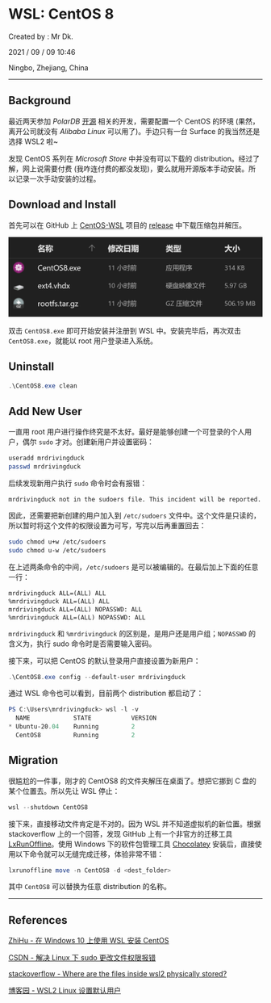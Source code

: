 # WSL: CentOS 8

Created by : Mr Dk.

2021 / 09 / 09 10:46

Ningbo, Zhejiang, China

---

## Background

最近两天参加 *PolarDB* [开源](https://github.com/alibaba/PolarDB-for-PostgreSQL) 相关的开发，需要配置一个 CentOS 的环境 (果然，离开公司就没有 *Alibaba Linux* 可以用了)。手边只有一台 Surface 的我当然还是选择 WSL2 啦~

发现 CentOS 系列在 *Microsoft Store* 中并没有可以下载的 distribution。经过了解，网上说需要付费 (我咋连付费的都没发现)，要么就用开源版本手动安装。所以记录一次手动安装的过程。

## Download and Install

首先可以在 GitHub 上 [CentOS-WSL](https://github.com/mishamosher/CentOS-WSL) 项目的 [release](https://github.com/mishamosher/CentOS-WSL/releases) 中下载压缩包并解压。

![wsl-centos-zip](../img/wsl-centos-zip.png)

双击 `CentOS8.exe` 即可开始安装并注册到 WSL 中。安装完毕后，再次双击 `CentOS8.exe`，就能以 root 用户登录进入系统。

## Uninstall

```powershell
.\CentOS8.exe clean
```

## Add New User

一直用 root 用户进行操作终究是不太好。最好是能够创建一个可登录的个人用户，偶尔 `sudo` 才对。创建新用户并设置密码：

```bash
useradd mrdrivingduck
passwd mrdrivingduck
```

后续发现新用户执行 `sudo` 命令时会有报错：

```
mrdrivingduck not in the sudoers file. This incident will be reported.
```

因此，还需要把新创建的用户加入到 `/etc/sudoers` 文件中。这个文件是只读的，所以暂时将这个文件的权限设置为可写，写完以后再重置回去：

```bash
sudo chmod u+w /etc/sudoers
sudo chmod u-w /etc/sudoers
```

在上述两条命令的中间，`/etc/sudoers` 是可以被编辑的。在最后加上下面的任意一行：

```
mrdrivingduck ALL=(ALL) ALL
%mrdrivingduck ALL=(ALL) ALL
mrdrivingduck ALL=(ALL) NOPASSWD: ALL
%mrdrivingduck ALL=(ALL) NOPASSWD: ALL
```

`mrdrivingduck` 和 `%mrdrivingduck` 的区别是，是用户还是用户组；`NOPASSWD` 的含义为，执行 sudo 命令时是否需要输入密码。

接下来，可以把 CentOS 的默认登录用户直接设置为新用户：

```powershell
.\CentOS8.exe config --default-user mrdrivingduck
```

通过 WSL 命令也可以看到，目前两个 distribution 都启动了：

```powershell
PS C:\Users\mrdrivingduck> wsl -l -v
  NAME            STATE           VERSION
* Ubuntu-20.04    Running         2
  CentOS8         Running         2
```

## Migration

很尴尬的一件事，刚才的 CentOS8 的文件夹解压在桌面了。想把它挪到 C 盘的某个位置去。所以先让 WSL 停止：

```powershell
wsl --shutdown CentOS8
```

接下来，直接移动文件肯定是不对的。因为 WSL 并不知道虚拟机的新位置。根据 stackoverflow 上的一个回答，发现 GitHub 上有一个非官方的迁移工具 [LxRunOffline](https://github.com/DDoSolitary/LxRunOffline)。使用 Windows 下的软件包管理工具 [Chocolatey](https://chocolatey.org/) 安装后，直接使用以下命令就可以无缝完成迁移，体验非常不错：

```powershell
lxrunoffline move -n CentOS8 -d <dest_folder>
```

其中 `CentOS8` 可以替换为任意 distribution 的名称。

---

## References

[ZhiHu - 在 Windows 10 上使用 WSL 安装 CentOS](https://zhuanlan.zhihu.com/p/272735470)

[CSDN - 解决 Linux 下 sudo 更改文件权限报错](https://blog.csdn.net/sinat_36118270/article/details/62899093)

[stackoverflow - Where are the files inside wsl2 physically stored?](https://stackoverflow.com/questions/64185560/where-are-the-files-inside-wsl2-physically-stored)

[博客园 - WSL2 Linux 设置默认用户](https://www.cnblogs.com/microestc/articles/13042072.html)

